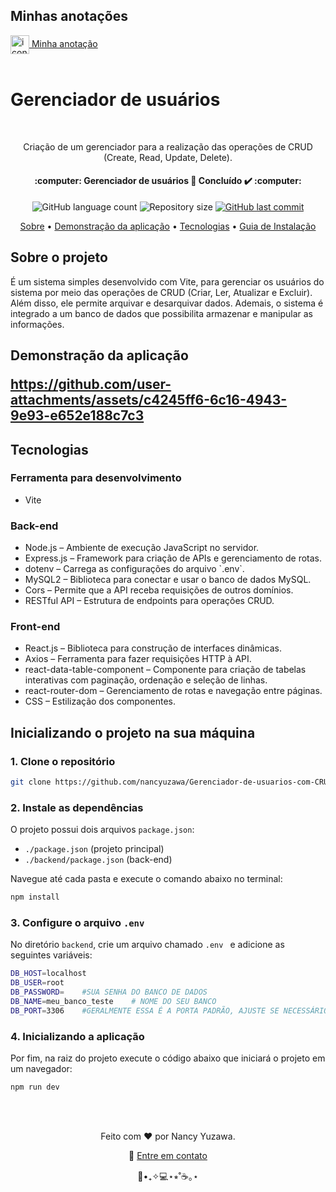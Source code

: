 <h2>Minhas anotações</h2>
<a href="https://docs.google.com/document/d/1_vYwbBMUqW9ZGIsXMuPgS_PvWjwC3-U22-K-ufV8HS8/edit?usp=sharing">
    <img height="30" align="center" alt="icone documento" src="https://img.icons8.com/?size=100&id=pUcPvleXXJfg&format=png&color=000000">
    Minha anotação
</a>

</br>
</br>
<h1>
	Gerenciador de usuários
</h1>

</br>
<p align="center">
	Criação de um gerenciador para a realização das operações de CRUD (Create, Read, Update, Delete).
</p>
<p align="center">
<h4 align="center">   :computer: Gerenciador de usuários 🚀 Concluído ✔️ :computer:</h4></p>
<p align="center">

<p align="center">
  <img alt="GitHub language count" src="https://img.shields.io/github/languages/count/nancyuzawa/Gerenciador-de-usuarios-com-CRUD?color=%2304D361">
  <img alt="Repository size" src="https://img.shields.io/github/repo-size/nancyuzawa/Gerenciador-de-usuarios-com-CRUD">
  <a href="https://github.com/tgmarinho/nlw1/commits/master">
    <img alt="GitHub last commit" src="https://img.shields.io/github/last-commit/nancyuzawa/Gerenciador-de-usuarios-com-CRUD">
  </a>
</p>


<p align="center">  
	<a href="#sobre">Sobre</a> • <a href="#demo">Demonstração da aplicação</a> • <a href="#tecnologias">Tecnologias</a> • <a href="#guia">Guia de Instalação</a> 
</p>

<h2 id="sobre">
	Sobre o projeto
</h2>
<p>
  É um sistema simples desenvolvido com Vite, para gerenciar os usuários do sistema por meio das operações de CRUD (Criar, Ler, Atualizar e Excluir). Além disso, ele permite arquivar e desarquivar dados. Ademais, o sistema é integrado a um banco de dados que possibilita armazenar e manipular as informações.
</p>

<h2 id="demo">
	Demonstração da aplicação
<p>
  
https://github.com/user-attachments/assets/c4245ff6-6c16-4943-9e93-e652e188c7c3

</p>
	
</h2>
<h2 id="tecnologias">
	Tecnologias
</h2>
<h3>Ferramenta para desenvolvimento</h3>
  <ul>
    <li>Vite</li>
  </ul>
  <h3>Back-end</h3> 
  <ul>
    <li>Node.js – Ambiente de execução JavaScript no servidor.</li>
    <li>Express.js – Framework para criação de APIs e gerenciamento de rotas.</li>
    <li>dotenv – Carrega as configurações do arquivo `.env`.</li>
    <li>MySQL2 – Biblioteca para conectar e usar o banco de dados MySQL.</li>
    <li>Cors – Permite que a API receba requisições de outros domínios.</li>
    <li>RESTful API – Estrutura de endpoints para operações CRUD.</li>
  </ul>
  <h3>Front-end</h3>
  <ul>
    <li>React.js – Biblioteca para construção de interfaces dinâmicas.</li>
    <li>Axios – Ferramenta para fazer requisições HTTP à API.</li>
    <li>react-data-table-component – Componente para criação de tabelas interativas com paginação, ordenação e seleção de linhas.</li>
    <li>react-router-dom – Gerenciamento de rotas e navegação entre páginas.</li>
    <li>CSS – Estilização dos componentes.</li>
  </ul>

<h2 id="guia">Inicializando o projeto na sua máquina</h2>
<h3>1. Clone o repositório</h3>

```bash
git clone https://github.com/nancyuzawa/Gerenciador-de-usuarios-com-CRUD.git
```

<h3>2. Instale as dependências</h3>
<p>
  O projeto possui dois arquivos <code>package.json</code>:
  </p> 
    <ul> 
      <li><code>./package.json</code> (projeto principal)</li> 
      <li><code>./backend/package.json</code> (back-end)</li> 
    </ul>
</p>

Navegue até cada pasta e execute o comando abaixo no terminal:
```bash
npm install
```

<h3>3. Configure o arquivo <code>.env</code></h3>

 <p>
   No diretório <code>backend</code>, crie um arquivo chamado <code>.env </code> e adicione as seguintes variáveis:
 </p>
 
 ```bash
DB_HOST=localhost
DB_USER=root
DB_PASSWORD=    #SUA SENHA DO BANCO DE DADOS
DB_NAME=meu_banco_teste    # NOME DO SEU BANCO
DB_PORT=3306    #GERALMENTE ESSA É A PORTA PADRÃO, AJUSTE SE NECESSÁRIO 
```

<h3>4. Inicializando a aplicação</h3>

Por fim, na raiz do projeto execute o código abaixo que iniciará o projeto em um navegador: 
```bash
npm run dev
```
</br>
</br>


<p align="center">
	Feito com ❤️ por Nancy Yuzawa. 
</p>
<p align="center">
	👋 <a href="https://www.linkedin.com/in/nancy-yuzawa">Entre em contato</a>
</p>
<div align = "center">🌿•₊✧💻⋆⭒˚☕️｡⋆</div>
